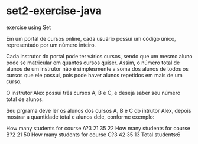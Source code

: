 # set2-exercise-java
exercise using Set

Em um portal de cursos online, cada usuário possui um código único, representado por um número inteiro.

Cada instrutor do portal pode ter vários cursos, sendo que um mesmo aluno pode se matricular em quantos cursos quiser. Assim, o número total de alunos de um instrutor não é simplesmente a soma dos alunos de todos os cursos que ele possui, pois pode haver alunos repetidos em mais de um curso.

O instrutor Alex possui três cursos A, B e C, e deseja saber seu número total de alunos.

Seu prgrama deve ler os alunos dos cursos A, B e C do intrutor Alex, depois mostrar a quantidade total e alunos dele, conforme exemplo:

How many students for course A?3
21
35
22
How many students for course B?2
21
50
How many students for course C?3
42
35
13
Total students:6
